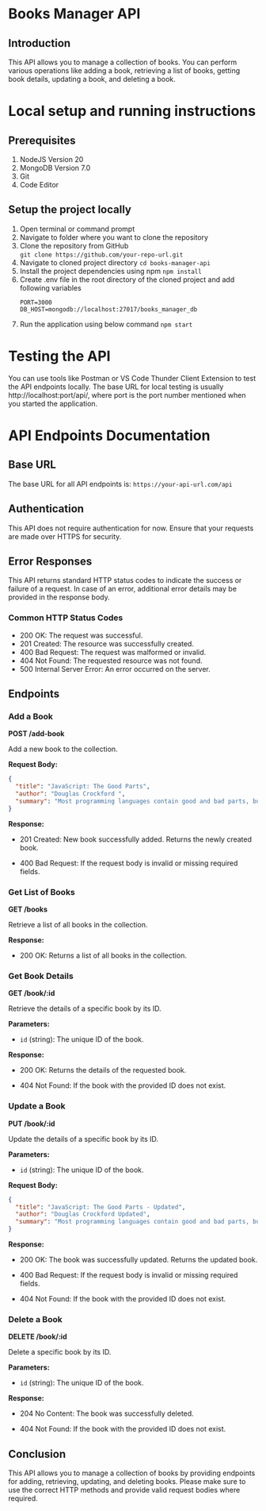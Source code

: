 # Books Manager API

## Introduction

This API allows you to manage a collection of books. You can perform various operations like adding a book, retrieving a list of books, getting book details, updating a book, and deleting a book.

# Local setup and running instructions
## Prerequisites
1. NodeJS Version 20
2. MongoDB Version 7.0
3. Git
4. Code Editor
## Setup the project locally
1. Open terminal or command prompt
2. Navigate to folder where you want to clone the repository
3. Clone the repository from GitHub  
   ```git clone https://github.com/your-repo-url.git```
5. Navigate to cloned project directory
   ```cd books-manager-api```
6. Install the project dependencies using npm
   ```npm install```
7. Create .env file in the root directory of the cloned project and add following variables
   ```
   PORT=3000
   DB_HOST=mongodb://localhost:27017/books_manager_db
   ```
8. Run the application using below command
   ```npm start```
   
# Testing the API
You can use tools like Postman or VS Code Thunder Client Extension to test the API endpoints locally. The base URL for local testing is usually http://localhost:port/api/, where port is the port number mentioned when you started the application.

# API Endpoints Documentation
## Base URL

The base URL for all API endpoints is: `https://your-api-url.com/api`

## Authentication

This API does not require authentication for now. Ensure that your requests are made over HTTPS for security.

## Error Responses

This API returns standard HTTP status codes to indicate the success or failure of a request. In case of an error, additional error details may be provided in the response body.

### Common HTTP Status Codes

- 200 OK: The request was successful.
- 201 Created: The resource was successfully created.
- 400 Bad Request: The request was malformed or invalid.
- 404 Not Found: The requested resource was not found.
- 500 Internal Server Error: An error occurred on the server.

## Endpoints

### Add a Book

**POST /add-book**

Add a new book to the collection.

**Request Body:**

```json
{
  "title": "JavaScript: The Good Parts", 
  "author": "Douglas Crockford ", 
  "summary": "Most programming languages contain good and bad parts, but JavaScript has more than its share of the bad, having been developed and released in a hurry before it could be refined. This authoritative book scrapes away these bad features to reveal a subset of JavaScript that's more reliable, readable, and maintainable than the language as a whole—a subset you can use to create truly extensible and efficient code."
}
```

**Response:**

- 201 Created: New book successfully added. Returns the newly created book.

- 400 Bad Request: If the request body is invalid or missing required fields.

### Get List of Books

**GET /books**

Retrieve a list of all books in the collection.

**Response:**

- 200 OK: Returns a list of all books in the collection.

### Get Book Details

**GET /book/:id**

Retrieve the details of a specific book by its ID.

**Parameters:**

- `id` (string): The unique ID of the book.

**Response:**

- 200 OK: Returns the details of the requested book.

- 404 Not Found: If the book with the provided ID does not exist.

### Update a Book

**PUT /book/:id**

Update the details of a specific book by its ID.

**Parameters:**

- `id` (string): The unique ID of the book.

**Request Body:**

```json
{
  "title": "JavaScript: The Good Parts - Updated", 
  "author": "Douglas Crockford Updated", 
  "summary": "Most programming languages contain good and bad parts, but JavaScript has more than its share of the bad, having been developed and released in a hurry before it could be refined. This authoritative book scrapes away these bad features to reveal a subset of JavaScript that's more reliable, readable, and maintainable than the language as a whole—a subset you can use to create truly extensible and efficient code."
}
```

**Response:**

- 200 OK: The book was successfully updated. Returns the updated book.

- 400 Bad Request: If the request body is invalid or missing required fields.

- 404 Not Found: If the book with the provided ID does not exist.

### Delete a Book

**DELETE /book/:id**

Delete a specific book by its ID.

**Parameters:**

- `id` (string): The unique ID of the book.

**Response:**

- 204 No Content: The book was successfully deleted.

- 404 Not Found: If the book with the provided ID does not exist.

## Conclusion

This API allows you to manage a collection of books by providing endpoints for adding, retrieving, updating, and deleting books. Please make sure to use the correct HTTP methods and provide valid request bodies where required.
